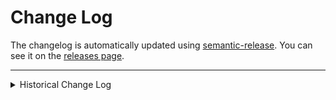 # Change Log

The changelog is automatically updated using [semantic-release](https://github.com/semantic-release/semantic-release). You can see it on the [releases page](../../releases).

---

<details>
<summary>Historical Change Log</summary>

#### Version 3.0.2 _(2018-03-26)_

- Removed excess bottom margin from reset button area
- Reduced global styling to a minimum

#### Version 3.0.1 _(2018-03-25)_

- Fixed mobile and PWA vertical spacing issues

#### Version 3.0.0 _(2018-03-25)_

- Replaced [StdLib][stdlib] with [Netlify Functions][netlify-functions] ([#6](https://github.com/wKovacs64/meetup-raffle/pull/6))
- Renamed repository from `meetup-raffle-web` to `meetup-raffle` now that the front-end and back-end are in a single code base
- Integrated [Renovate][renovate] for automated dependency updates
- Added `displayName` property to every React component for a better React DevTools experience
- Disabled increment/decrement buttons when the number of winners to draw is already at a minimum or maximum value
- Vertically centered the loading animation on mobile
- Added tests

#### Version 2.3.0 _(2018-03-15)_

- Polyfilled `Object.entries`
- Replaced `Loading` component with `RingLoader` from [`react-spinners`][react-spinners]

#### Version 2.2.0 _(2018-02-05)_

- Added a placeholder avatar for winners without a profile image

#### Version 2.1.1 _(2018-01-17)_

- Returned control of the count stepper value to `react-stepper-primitive` now that it supports reinitialization of the `defaultValue` prop ([5307a3ae][5307a3ae])

#### Version 2.1.0 _(2018-01-06)_

- Fixed/updated PWA assets and settings

#### Version 2.0.0 _(2018-01-05)_

- Migrated project from `next.js` to `create-react-app`:

  Initially, this project started as a quick experiment with [Zeit's][zeit] [`next.js`][next.js] framework, their CSS-in-JS implementation ([`styled-jsx`][styled-jsx]), and their [`now`][now] platform. As it does not benefit much from SSR or some of the other major features of `next.js`, it is now based off the [`create-react-app`][cra] generator, uses [`emotion`][emotion] CSS, and is deployed as a static site on [Netlify][netlify].

#### Version 1.4.0 _(2018-01-03)_

- Added preservation of winner count in `LocalStorage`
- Improved error handler to display friendly error message from API
- Darkened global background color
- Refactored code into smaller chunks

#### Version 1.3.0 _(2018-01-02)_

- Added GitHub corner

#### Version 1.2.0 _(2018-01-02)_

- Removed default Meetup name
- Added preservation of Meetup name in `LocalStorage`

#### Version 1.1.3 _(2018-01-02)_

- Added "Deploy to now" button to README
- Added pointer cursor style to advanced options toggle
- Added missing development dependency
- Simplified/reduced deployment related npm scripts

#### Version 1.1.2 _(2018-01-01)_

- Fixed core functionality in IE/Edge (ditched `lib-js`)
- Fixed advanced options in IE/Edge/Safari (ditched `<details>` and `<summary>` elements)
- Added loading text as the SVG animation doesn't work in IE/Edge

#### Version 1.1.1 _(2017-12-31)_

- Fixed a bug that was causing invalid [`meetup-raffle-stdlib`][meetup-raffle-stdlib] requests in the scenario where a Meetup API key had never been set
- Embedded SVGs to disguise image load times
- Normalized input colors for consistency
- Tweaked winner layout
- Adjusted vertical spacing of various elements

#### Version 1.1.0 _(2017-12-30)_

- Added advanced options (Meetup.com API key and specific event ID support)
- Tweaked winner layout

#### Version 1.0.0 _(2017-12-29)_

- Initial release

</details>

[meetup-raffle-stdlib]: https://github.com/wKovacs64/meetup-raffle-stdlib
[zeit]: https://zeit.co/
[next.js]: https://github.com/zeit/next.js/
[styled-jsx]: https://github.com/zeit/styled-jsx
[now]: https://zeit.co/now
[cra]: https://github.com/facebookincubator/create-react-app
[emotion]: https://emotion.sh/
[netlify]: https://www.netlify.com/
[5307a3ae]: https://github.com/wKovacs64/meetup-raffle/commit/5307a3ae8b2af1beefc4fef30fd97e7f79e36676
[react-spinners]: https://github.com/davidhu2000/react-spinners
[stdlib]: https://stdlib.com/
[netlify-functions]: https://www.netlify.com/docs/functions/
[renovate]: https://renovateapp.com/
